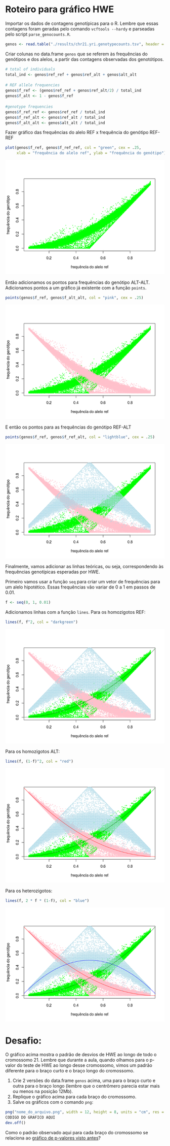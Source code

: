 Roteiro para gráfico HWE
================

Importar os dados de contagens genotípicas para o R. Lembre que essas contagens foram geradas pelo comando `vcftools --hardy` e parseadas pelo script `parse_genocounts.R`.

``` r
genos <- read.table("./results/chr21.yri.genotypecounts.tsv", header = TRUE)
```

Criar colunas no data.frame `genos` que se referem às frequências do genótipos e dos alelos, a partir das contagens observadas dos genotótipos.

``` r
# total of individuals
total_ind <- genos$ref_ref + genos$ref_alt + genos$alt_alt

# REF allele frequencies
genos$f_ref <- (genos$ref_ref + genos$ref_alt/2) / total_ind
genos$f_alt <- 1 - genos$f_ref

#genotype frequencies
genos$f_ref_ref <- genos$ref_ref / total_ind
genos$f_ref_alt <- genos$ref_alt / total_ind
genos$f_alt_alt <- genos$alt_alt / total_ind
```

Fazer gráfico das frequências do alelo REF x frequência do genótipo REF-REF

``` r
plot(genos$f_ref, genos$f_ref_ref, col = "green", cex = .25, 
     xlab = "frequência do alelo ref", ylab = "frequência do genótipo")
```

![](roteiro_plot_hwe_files/figure-markdown_github/unnamed-chunk-3-1.png)

Então adicionamos os pontos para frequências do genótipo ALT-ALT. Adicionamos pontos a um gráfico já existente com a função `points`.

``` r
points(genos$f_ref, genos$f_alt_alt, col = "pink", cex = .25)
```

![](roteiro_plot_hwe_files/figure-markdown_github/unnamed-chunk-5-1.png)

E então os pontos para as frequências do genótipo REF-ALT

``` r
points(genos$f_ref, genos$f_ref_alt, col = "lightblue", cex = .25)
```

![](roteiro_plot_hwe_files/figure-markdown_github/unnamed-chunk-7-1.png)

Finalmente, vamos adicionar as linhas teóricas, ou seja, correspondendo às frequências genotípicas esperadas por HWE.

Primeiro vamos usar a função `seq` para criar um vetor de frequências para um alelo hipotético. Essas frequências vão variar de 0 a 1 em passos de 0.01.

``` r
f <- seq(0, 1, 0.01)
```

Adicionamos linhas com a função `lines`. Para os homozigotos REF:

``` r
lines(f, f^2, col = "darkgreen")
```

![](roteiro_plot_hwe_files/figure-markdown_github/unnamed-chunk-10-1.png)

Para os homozigotos ALT:

``` r
lines(f, (1-f)^2, col = "red")
```

![](roteiro_plot_hwe_files/figure-markdown_github/unnamed-chunk-12-1.png)

Para os heterozigotos:

``` r
lines(f, 2 * f * (1-f), col = "blue")
```

![](roteiro_plot_hwe_files/figure-markdown_github/unnamed-chunk-14-1.png)

Desafio:
========

O gráfico acima mostra o padrão de desvios de HWE ao longo de todo o cromossomo 21. Lembre que durante a aula, quando olhamos para o p-valor do teste de HWE ao longo desse cromossomo, vimos um padrão diferente para o braço curto e o braço longo do cromossomo.

1.  Crie 2 versões do data.frame `genos` acima, uma para o braço curto e outra para o braço longo (lembre que o centrômero parecia estar mais ou menos na posição 12Mb).
2.  Replique o gráfico acima para cada braço do cromossomo.
3.  Salve os gráficos com o comando `png`:

``` r
png("nome_do_arquivo.png", width = 12, height = 8, units = "cm", res = 300)
CODIGO DO GRAFICO AQUI
dev.off()
```

Como o padrão observado aqui para cada braço do cromossomo se relaciona ao [gráfico de p-valores visto antes](https://github.com/genevol-usp/curso-genomica-evolutiva/tree/master/dia1#há-desvios-de-hw-no-cromossomo-21)?

